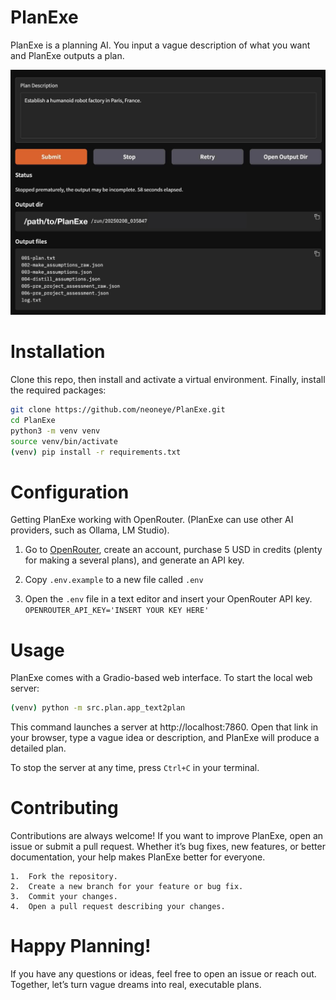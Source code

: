 # PlanExe

PlanExe is a planning AI. You input a vague description of what you want and PlanExe outputs a plan.

![Screenshot of PlanExe](/extra/planexe-humanoid-factory.jpg?raw=true "Screenshot of PlanExe")

# Installation

Clone this repo, then install and activate a virtual environment. Finally, install the required packages:

```bash
git clone https://github.com/neoneye/PlanExe.git
cd PlanExe
python3 -m venv venv
source venv/bin/activate
(venv) pip install -r requirements.txt
```

# Configuration

Getting PlanExe working with OpenRouter. (PlanExe can use other AI providers, such as Ollama, LM Studio).

1. Go to [OpenRouter](https://openrouter.ai/), create an account, purchase 5 USD in credits (plenty for making a several plans), and generate an API key.

2. Copy `.env.example` to a new file called `.env`

3. Open the `.env` file in a text editor and insert your OpenRouter API key.
```OPENROUTER_API_KEY='INSERT YOUR KEY HERE'```

# Usage

PlanExe comes with a Gradio-based web interface. To start the local web server:

```bash
(venv) python -m src.plan.app_text2plan
```

This command launches a server at http://localhost:7860. Open that link in your browser, type a vague idea or description, and PlanExe will produce a detailed plan.

To stop the server at any time, press `Ctrl+C` in your terminal.

# Contributing

Contributions are always welcome! If you want to improve PlanExe, open an issue or submit a pull request. Whether it’s bug fixes, new features, or better documentation, your help makes PlanExe better for everyone.

	1.	Fork the repository.
	2.	Create a new branch for your feature or bug fix.
	3.	Commit your changes.
	4.	Open a pull request describing your changes.
	
# Happy Planning!

If you have any questions or ideas, feel free to open an issue or reach out.
Together, let’s turn vague dreams into real, executable plans.
